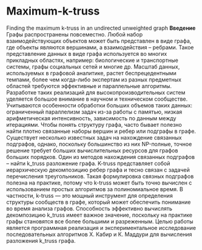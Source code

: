 # Maximum-k-truss
Finding the maximum k-truss in an undirected unweighted graph
__Введение__
Графы распространены повсеместно. Любой набор взаимодействующих объектов может быть представлен в виде графа, где объекты являются вершинами, а взаимодействия – ребрами. Такое представление данных в виде графа используется во многих прикладных областях, например: биологические и транспортные системы, графы социальных сетей и многие др. Масштаб данных, используемых в графовой аналитике, растет беспрецедентными темпами, более чем когда-либо экспертам из разных предметных областей требуются эффективные и параллельные алгоритмы. Разработке таких реализаций для высокопроизводительных систем уделяется большое внимание в научном и техническом сообществе. Учитываются особенности обработки больших объемов таких данных: ограниченный параллелизм задач из-за работы с памятью, низкая арифметическая интенсивность, зависимость по данным между итерациями. 
Чтобы понять структуру графа, часто бывает полезно найти плотно связанные наборы вершин и ребер или подграфы в графе. Существует несколько известных задач на нахождение связанных подграфов, однако, поскольку большинство из них NP-полные, точное решение требует больших вычислительных ресурсов для графов больших порядков. 
Один из методов нахождения связанных подграфов – найти k_truss разложение графа. K-truss представляет собой иерархическую декомпозицию ребер графа и тесно связан с задачей перечисления треугольников. Такая формулировка связных подграфов полезна на практике, потому что k-truss может быть точно вычислен с использованием простых алгоритмов за полиномиальное время. В частности, k-truss — это мощный инструмент для определения структуры сообществ в графе, который может обеспечить понимание во время анализа графов. Способность эффективно вычислять декомпозицию k_truss имеет важное значение, поскольку на практике графы становятся все более большими и разреженным. 
Целью работы является программная реализация и экспериментальное исследование последовательных алгоритмов Х. Кабир и К. Маддури для вычисления разложения k_truss графа. 

